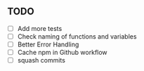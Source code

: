 ## TODO

- [ ] Add more tests
- [ ] Check naming of functions and variables
- [ ] Better Error Handling
- [ ] Cache npm in Github workflow
- [ ] squash commits
